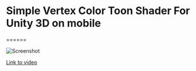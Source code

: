 # Simple Vertex Color Toon Shader For Unity 3D on mobile

======

![Screenshot](http://i.imgur.com/zrVYqJJ.png)

[Link to video](https://youtu.be/DZYFntXXNRk)
